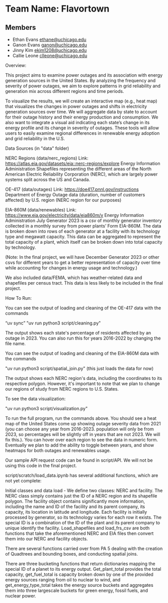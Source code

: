 # Team Name: Flavortown

## Members

- Ethan Evans ethane@uchicago.edu
- Ganon Evans ganon@uchicago.edu
- Jinny Kim ekim1208@uchicago.edu
- Callie Leone clleone@uchicago.edu

Overview:

This project aims to examine power outages and its association with energy generation sources in the United States. By analyzing the frequency and severity of power outages, we aim to explore patterns in grid reliability and generation mix across different regions and time periods. 

To visualize the results, we will create an interactive map (e.g., heat map)
that visualizes the changes in power outages and shifts in electricity generation
sources over time. We will aggregate data by state to account for their outage
history and their energy production and consumption. We also want to integrate
a visual aid indicating each state’s change in its energy profile and its change
in severity of outages. These tools will allow users to easily examine regional
differences in renewable energy adoption and grid reliability in the U.S.


Data Sources (in "data" folder)

NERC Regions (data/nerc_regions)
Link: https://atlas.eia.gov/datasets/eia::nerc-regions/explore
Energy Information Administration
Shapefiles representing the different areas of the North American Electric Reliability Corporation (NERC), which are largely power systems split across the US and Canada.

OE-417 (data/outages)
Link: https://doe417.pnnl.gov/instructions
Department of Energy
Outage data (duration, number of customers affected) by U.S. region (NERC region for our purposes)


EIA-860M (data/renewables)
Link: https://www.eia.gov/electricity/data/eia860m/v
Energy Information Administration
July Generator 2023 is a csv of monthly generator inventory collected in a monthly survey from power plants’ Form EIA-860M. The data is broken down into rows of each generator at a facility with its technology type and megawatt capacity. This data can be aggregated to represent the total capacity of a plant, which itself can be broken down into total capacity by technology. 

(Note: In the final project, we will have December Generator 2023 or other csvs for different years to get a better representation of capacity over time while accounting for changes in energy usage and technology.)


We also included data/FEMA, which has weather-related data and shapefiles per census tract. This data is less likely to be included in the final project.


How To Run:

You can see the output of loading and cleaning of the OE-417 data with the commands

“uv sync”
"uv run python3 script/cleaning.py"

The output shows each state's percentage of residents affected by an outage in 2023. You can also run this for years 2016-2022 by changing the file name.


You can see the output of loading and cleaning of the EIA-860M data with the commands

"uv run python3 script/spatial_join.py" (this just loads the data for now)

The output shows each NERC region's data, including the coordinates to its respective polygon. However, it's important to note that we plan to change our regions of study from NERC regions to
U.S. States.


To see the data visualization:

"uv run python3 script/visualization.py"

To run the full program, run the commands above. You should see a heat map of the United States come up showing outage severity data from 2021 (you can choose any year from 2016-2023. population will only be from 2023, so percentages will be slightly off in years that are not 2023. We will fix this.). You can hover over each region to see the data in numeric form. Eventually we plan to add the ability to toggle between years, and show heatmaps for both outages and renewables usage.


Our sample API request code can be found in script/API. We will not be using this code in the final project.



script/scratch/load_data.ipynb has several additional functions, which are not yet complete:

Initial classes and data load - We define two classes: NERC and facility. The NERC class simply contains just the ID of a NERC region and its shapefile polygon. The facility object contains significantly more information, including the name and ID of the facility and its parent company, its capacity,  its location in latitude and longitude. Each facility is initially processed by generator, so its technology varies for each row it exists. The special ID is a combination of the ID of the plant and its parent company to unique identify the facility. Load_shapefiles and load_frs_csv are both functions that take the aforementioned NERC and EIA files then convert them into our NERC and facility objects.

There are several functions carried over from PA 5 dealing with the creation of Quadtrees and bounding boxes, and conducting spatial joins.

There are three bucketing functions that return dictionaries mapping the special ID of a planet to its energy output. Get_plant_total provides the total capacity, get_fuel_total is capacity broken down by one of the provided energy sources ranging from oil to nuclear to wind, and get_energy_type_total takes the energy source buckets and aggregates them into three largescale buckets for green energy, fossil fuels, and nuclear power. 







